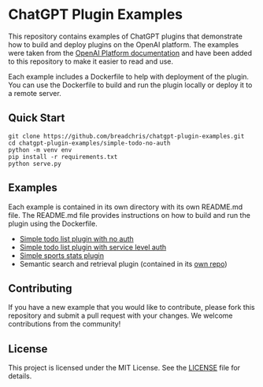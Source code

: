 # ChatGPT Plugin Examples
This repository contains examples of ChatGPT plugins that demonstrate how to build and deploy plugins on the OpenAI platform. The examples were taken from the [OpenAI Platform documentation](https://platform.openai.com/docs/plugins/examples) and have been added to this repository to make it easier to read and use.

Each example includes a Dockerfile to help with deployment of the plugin. You can use the Dockerfile to build and run the plugin locally or deploy it to a remote server.

## Quick Start
```
git clone https://github.com/breadchris/chatgpt-plugin-examples.git
cd chatgpt-plugin-examples/simple-todo-no-auth
python -m venv env
pip install -r requirements.txt
python serve.py
```

## Examples
Each example is contained in its own directory with its own README.md file. The README.md file provides instructions on how to build and run the plugin using the Dockerfile.

- [Simple todo list plugin with no auth](simple-todo-no-auth/)
- [Simple todo list plugin with service level auth](simple-todo-service-auth/)
- [Simple sports stats plugin](sports-stats-plugin/)
- Semantic search and retrieval plugin (contained in its [own repo](https://github.com/openai/chatgpt-retrieval-plugin))

## Contributing
If you have a new example that you would like to contribute, please fork this repository and submit a pull request with your changes. We welcome contributions from the community!

## License
This project is licensed under the MIT License. See the [LICENSE](LICENSE) file for details.
